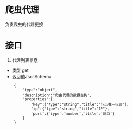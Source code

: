 # 爬虫代理

负责爬虫的代理更换

# 接口

1. 代理列表信息

+ 类型 get
+ 返回值JsonSchema
```
    {
        "type":"object",
        "description":"爬虫代理的数据结构",
        "properties":{
            "key":{"type":"string","title":"节点唯一标识"},
            "ip":{"type":"string","title":"IP"},
            "port":{"type":"number","title":"端口"}
        }
    }
```